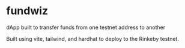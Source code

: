# fundwiz
dApp built to transfer funds from one testnet address to another

Built using vite, tailwind, and hardhat to deploy to the Rinkeby testnet.
